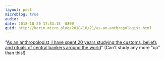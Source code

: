 ```yaml
---
layout: post
microblog: true
audio: 
date: 2018-10-20 17:53:15 -0800
guid: http://kerim.micro.blog/2018/10/21/as-an-anthropologist.html
---
```

"[As an anthropologist, I have spent 20 years studying the customs, beliefs and rituals of central bankers around the world](https://www.nytimes.com/2018/10/20/opinion/sunday/fed-central-banks.html)" (Can't study any more "up" than this!)
